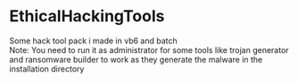 # EthicalHackingTools
Some hack tool pack i made in vb6 and batch
<br>
Note: You need to run it as administrator for some tools like trojan generator and ransomware builder to work as they generate the malware in the installation directory
